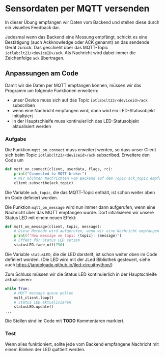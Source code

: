 # Sensordaten per MQTT versenden

In dieser Übung empfangen wir Daten vom Backend und stellen diese durch 
ein visuelles Feedback dar.

Jedesmal wenn das Backend eine Messung empfängt, schickt es eine Bestätigung
(auch Ackknowledge oder ACK genannt) an das sendende Gerät zurück. Das geschieht
über das MQTT-Topic `iotlabclt23/<deviceID>/ack`. Als Nachricht wird dabei immer
die Zeichenfolge `ack` übertragen.

## Anpassungen am Code

Damit wir die Daten per MQTT empfangen können, müssen wir das Programm um 
folgende Funktionen erweitern:

* unser Device muss sich auf das Topic `iotlabclt23/<deviceid>/ack` subscriben
* wenn eine Nachricht empfangen wird, dann wird ein LED-Statusobjekt initialisiert
* in der Hauptschleife muss kontinuierlich das LED-Statusobjekt aktualisiert 
  werden

### Aufgabe 

Die Funktion `mqtt_on_connect` muss erweitert werden, so dass unser Client
sich beim Topic `iotlabclt23/<deviceid>/ack` subscribed. Erweitere den Code um

```python
def mqtt_on_connect(client, userdata, flags, rc):
    print("Connected to MQTT broker")
    # Wir möchten Nachrichten vom Backend auf dem Topic ack_topic empfangen
    client.subscribe(ack_topic)
```

Die Variable `ack_topic`, die das MQTT-Topic enthält, ist schon weiter oben
im Code definiert worden.

Die Funktion `mqtt_on_message` wird nun immer dann aufgerufen, wenn eine
Nachricht über das MQTT empfangen wurde. Dort intialisieren wir unsere Status
LED mit einem neuen Effekt:

```python
def mqtt_on_message(client, topic, message):
    # Diese Methode wird aufgerufen, wenn wir eine Nachricht empfangen
    print(f"New message on topic {topic}: {message}")
    # Effekt für Status LED setzen
    statusLED.fade_off(750)
```

Die Variable `statusLED`, die die LED darstellt, ist schon weiter oben im Code
definiert worden. (Die LED wird mit der JLed Bibliothek gesteuert, siehe auch
https://jandelgado.github.io/jled-circuitpython/)

Zum Schluss müssen wir die Status LED kontinuierlich in der Hauptschleife
aktualisieren:

```python
while True:
    # MQTT message queue pollen
    mqtt_client.loop()
    # Status LED aktualisieren
    statusLED.update()
...
```

Die Stellen sind im Code mit **TODO** Kommentaren markiert.

### Test

Wenn alles funktioniert, sollte jede vom Backend empfangene Nachricht mit
einem Blinken der LED quittiert werden.


